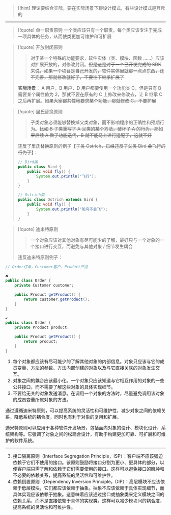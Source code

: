 
>[!hint] 理论要结合实际，要在实际场景下聊设计模式，有些设计模式是互斥的

---

>[!quote] 单一职责原则
>一个类应该只有一个职责，每个类应该专注于完成一项具体的任务，从而使类更加可维护和可扩展

>[!quote] 开放封闭原则
>>对于某一个特殊的功能要求，软件实体（类、模块、函数 ……）应该对扩展开放的，对修改封闭。~~但是这是对于一个已开发完成的 SDK 来说，如果一个项目是自己开发的，软件实体里就那一点点东西，还不完善，那就修改就好了，不要往下继承扩展了~~
>
>**实际场景**：
>A 用户，B 用户，D 用户都要使用一个功能类 C，但是只有 B 需要某个属性值为 2，那就不要在原有的 C 上修改来修改去，让 B 继承 C 之后再扩展。~~如果大家都共性地要求某个功能，那就修改 C，不要扩展~~

>[!quote] 里氏替换原则
>>子类对象必须能够替换掉父类对象，而不影响程序的正确性和预期行为。~~比如 B 子类重写了 A 父类的某个方法，破坏了 A 的行为，那如果后续 A 做了功能迭代，B 就不能马上进行适配了，这就不好~~
>
>违反了里氏替换原则的例子【~~子类 Ostrich，已经违反了父类 Bird 会飞行的行为了~~】：
>
> ```java
> // Bird类
> public class Bird {
>     public void fly() {
>         System.out.println("飞行");
>     }
> }
> 
> // Ostrich类
> public class Ostrich extends Bird {
>     public void fly() {
>         System.out.println("鸵鸟不会飞");
>     }
> }
> ```

>[!quote] 迪米特原则
>>一个对象应该对其他对象有尽可能少的了解，最好只与一个对象的一个接口进行交互，而避免与其他对象 / 细节发生耦合
>
>违反迪米特原则例子：

```java
// Order订单，Customer客户，Product产品

❌
public class Order {
    private Customer customer;

    public Product getProduct() {
        return customer.getProduct();
    }
}

✔️
public class Order {
    private Product product;

    public Product getProduct() {
        return product;
    }
}
```

1. 每个对象都应该有尽可能少的了解其他对象的内部信息。对象只应该与它的成员变量、方法的参数、方法内部创建的对象以及与它直接关联的对象发生交互。
2. 对象之间的耦合应该最小化。一个对象只应该知道与它相互作用的对象的一些公共接口，而不需要了解这些对象的具体实现细节。
3. 不要给无关的对象发送消息。在调用一个对象的方法时，尽量避免调用该对象的成员变量所属对象的方法。

通过遵循迪米特原则，可以提高系统的灵活性和可维护性，减少对象之间的依赖关系，降低系统的耦合度，同时也有利于对象的复用和扩展。

迪米特原则可以应用于各种软件开发场景，包括面向对象的设计、模块化设计、系统架构等。它强调了对象之间的松耦合设计，有助于构建更加可靠、可扩展和可维护的软件系统。

---



3. 接口隔离原则（Interface Segregation Principle，ISP）：客户端不应该强迫依赖于它们不使用的接口。该原则鼓励将接口分割为更小、更具体的部分，以便客户端只需了解和依赖于它们需要使用的接口。这样可以避免接口的臃肿和不必要的依赖关系，提高系统的灵活性和可维护性。
4. 依赖倒置原则（Dependency Inversion Principle，DIP）：高层模块不应该依赖于低层模块，它们都应该依赖于抽象。抽象不应该依赖于具体实现细节，而具体实现应该依赖于抽象。这意味着应该通过接口或抽象类来定义模块之间的依赖关系，而不是直接依赖于具体的实现类。这样可以减少模块间的耦合度，提高系统的灵活性和可维护性。












